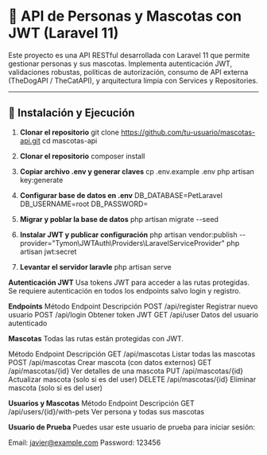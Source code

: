 # 🐶 API de Personas y Mascotas con JWT (Laravel 11)

Este proyecto es una API RESTful desarrollada con Laravel 11 que permite gestionar personas y sus mascotas. Implementa autenticación JWT, validaciones robustas, políticas de autorización, consumo de API externa (TheDogAPI / TheCatAPI), y arquitectura limpia con Services y Repositories.

---

## 🚀 Instalación y Ejecución

1. **Clonar el repositorio**
git clone https://github.com/tu-usuario/mascotas-api.git
cd mascotas-api

2. **Clonar el repositorio**
composer install

3. **Copiar archivo .env y generar claves**
cp .env.example .env
php artisan key:generate

4. **Configurar base de datos en .env**
DB_DATABASE=PetLaravel
DB_USERNAME=root
DB_PASSWORD=

5. **Migrar y poblar la base de datos**
php artisan migrate --seed

6. **Instalar JWT y publicar configuración**
php artisan vendor:publish --provider="Tymon\JWTAuth\Providers\LaravelServiceProvider"
php artisan jwt:secret

7. **Levantar el servidor laravle**
php artisan serve

**Autenticación JWT**
Usa tokens JWT para acceder a las rutas protegidas. Se requiere autenticación en todos los endpoints salvo login y registro.

**Endpoints**
Método	Endpoint	Descripción
POST	/api/register	Registrar nuevo usuario
POST	/api/login	Obtener token JWT
GET	/api/user	Datos del usuario autenticado

**Mascotas**
Todas las rutas están protegidas con JWT.

Método	Endpoint	Descripción
GET	/api/mascotas	Listar todas las mascotas
POST	/api/mascotas	Crear mascota (con datos externos)
GET	/api/mascotas/{id}	Ver detalles de una mascota
PUT	/api/mascotas/{id}	Actualizar mascota (solo si es del user)
DELETE	/api/mascotas/{id}	Eliminar mascota (solo si es del user)

**Usuarios y Mascotas**
Método	Endpoint	Descripción
GET	/api/users/{id}/with-pets	Ver persona y todas sus mascotas

**Usuario de Prueba**
Puedes usar este usuario de prueba para iniciar sesión:

Email: javier@example.com
Password: 123456
